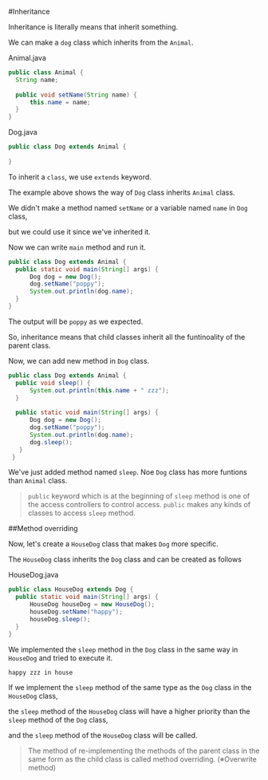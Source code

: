 #Inheritance

Inheritance is literally means that inherit something.

We can make a ```dog``` class which inherits from the ```Animal```.

Animal.java
```java
public class Animal {
  String name;
  
  public void setName(String name) {
      this.name = name;
  }
}
```

Dog.java
```java
public class Dog extends Animal {
  
}
```

To inherit a ```class```, we use ```extends``` keyword.

The example above shows the way of ```Dog``` class inherits ```Animal``` class.

We didn't make a method named ```setName``` or a variable named ```name``` in ```Dog``` class,

but we could use it since we've inherited it.

Now we can write ```main``` method and run it.

```java
public class Dog extends Animal {
  public static void main(String[] args) {
      Dog dog = new Dog();
      dog.setName("poppy");
      System.out.println(dog.name);
  }
}
```

The output will be ```poppy``` as we expected.

So, inheritance means that child classes inherit all the funtinoality of the parent class.

Now, we can add new method in ```Dog``` class.

```java
public class Dog extends Animal {
  public void sleep() {
      System.out.println(this.name + " zzz");
  }
  
  public static void main(String[] args) {
      Dog dog = new Dog();
      dog.setName("poppy");
      System.out.println(dog.name);
      dog.sleep();
   }
 }
 ```
 
 We've just added method named ```sleep```. Noe ```Dog``` class has more funtions than ```Animal``` class.
 
 >```public``` keyword which is at the beginning of ```sleep``` method is one of the access controllers to control access.
 >```public``` makes any kinds of classes to access ```sleep``` method.
 
##Method overriding

Now, let's create a ```HouseDog``` class that makes ```Dog``` more specific.

The ```HouseDog``` class inherits the ```Dog``` class and can be created as follows

HouseDog.java
```java
public class HouseDog extends Dog {
  public static void main(String[] args) {
      HouseDog houseDog = new HouseDog();
      houseDog.setName("happy");
      houseDog.sleep();
  }
}
```

We implemented the ```sleep``` method in the ```Dog``` class in the same way in ```HouseDog``` and tried to execute it.

```happy zzz in house```





If we implement the ```sleep``` method of the same type as the ```Dog``` class in the ```HouseDog``` class, 

the ```sleep``` method of the ```HouseDog``` class will have a higher priority than the ```sleep``` method of the ```Dog``` class, 

and the ```sleep``` method of the ```HouseDog``` class will be called.

>The method of re-implementing the methods of the parent class in the same form as the child class is called method overriding. 
>(※Overwrite method)
